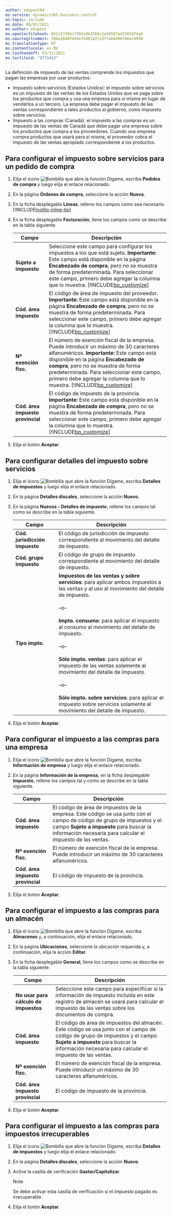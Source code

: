 ```yaml
---
author: edupont04
ms.service: dynamics365-business-central
ms.topic: include
ms.date: 04/01/2021
ms.author: edupont
ms.openlocfilehash: 652c57d5bc7393c0b3769c1a56587ad2587d74a6
ms.sourcegitcommit: 766e2840fd16efb901d211d7fa64d96766ac99d9
ms.translationtype: HT
ms.contentlocale: es-MX
ms.lasthandoff: 03/31/2021
ms.locfileid: "5771413"
---
```

La definición de impuesto de las ventas comprende los impuestos que pagan las empresas por usar productos:  

- Impuesto sobre servicios (Estados Unidos): el impuesto sobre servicios es un impuesto de las ventas de los Estados Unidos que se paga sobre los productos que compra y usa una empresa para sí misma en lugar de venderlos a un tercero. La empresa debe pagar el impuesto de las ventas correspondiente a tales productos al gobierno, como impuesto sobre servicios.  
- Impuesto a las compras (Canadá): el impuesto a las compras es un impuesto de las ventas de Canadá que debe pagar una empresa sobre los productos que compra a los proveedores. Cuando una empresa compra productos que usará para sí misma, el proveedor cobra el impuesto de las ventas apropiado correspondiente a los productos.  

## <a name="to-set-up-use-tax-for-a-purchase-order"></a>Para configurar el impuesto sobre servicios para un pedido de compra  
1.  Elija el icono ![Bombilla que abre la función Dígame](../../../media/ui-search/search_small.png "Dígame qué desea hacer"), escriba **Pedidos de compra** y luego elija el enlace relacionado.  
2.  En la página **Órdenes de compra**, seleccione la acción **Nueva**.  
3.  En la ficha desplegable **Líneas**, rellene los campos como sea necesario. [!INCLUDE[tooltip-inline-tip](../../../includes/tooltip-inline-tip_md.md)]  
4.  En la ficha desplegable **Facturación**, llene los campos como se describe en la tabla siguiente.  

    |Campo|Descripción|  
    |---------------------------------|---------------------------------------|  
    |**Sujeto a impuesto**|Seleccione este campo para configurar los impuestos a los que está sujeto. **Importante:**  Este campo está disponible en la página **Encabezado de compra**, pero no se muestra de forma predeterminada. Para seleccionar este campo, primero debe agregar la columna que lo muestra. [!INCLUDE[bp_customize](../../../includes/bp_customize_md.md)]|  
    |**Cód. área impuesto**|El código de área de impuesto del proveedor. **Importante:**  Este campo está disponible en la página **Encabezado de compra**, pero no se muestra de forma predeterminada. Para seleccionar este campo, primero debe agregar la columna que lo muestra. [!INCLUDE[bp_customize](../../../includes/bp_customize_md.md)]|  
    |**Nº exención fisc.**|El número de exención fiscal de la empresa. Puede introducir un máximo de 30 caracteres alfanuméricos. **Importante:**  Este campo está disponible en la página **Encabezado de compra**, pero no se muestra de forma predeterminada. Para seleccionar este campo, primero debe agregar la columna que lo muestra. [!INCLUDE[bp_customize](../../../includes/bp_customize_md.md)]|  
    |**Cód. área impuesto provincial**|El código de impuesto de la provincia. **Importante:**  Este campo está disponible en la página **Encabezado de compra**, pero no se muestra de forma predeterminada. Para seleccionar este campo, primero debe agregar la columna que lo muestra. [!INCLUDE[bp_customize](../../../includes/bp_customize_md.md)]|  
5.  Elija el botón **Aceptar**.  

## <a name="to-set-up-use-tax-details"></a>Para configurar detalles del impuesto sobre servicios  
1.  Elija el icono ![Bombilla que abre la función Dígame](../../../media/ui-search/search_small.png "Dígame qué desea hacer"), escriba **Detalles de impuestos** y luego elija el enlace relacionado.  
2.  En la página **Detalles discales**, seleccione la acción **Nuevo**.  
3.  En la página **Nuevos - Detalles de impuesto**, rellene los campos tal como se describe en la tabla siguiente.  

    |Campo|Descripción|  
    |---------------------------------|---------------------------------------|  
    |**Cód. jurisdicción impuesto**|El código de jurisdicción de impuesto correspondiente al movimiento del detalle de impuesto.|  
    |**Cód. grupo impuesto**|El código de grupo de impuesto correspondiente al movimiento del detalle de impuesto.|  
    |**Tipo impto.**|**Impuestos de las ventas y sobre servicios**: para aplicar ambos impuestos a las ventas y al uso al movimiento del detalle de impuesto.<br /><br /> –o–<br /><br /> **Impto. consumo**: para aplicar el impuesto al consumo al movimiento del detalle de impuesto.<br /><br /> –o–<br /><br /> **Sólo impto. ventas**: para aplicar el impuesto de las ventas solamente al movimiento del detalle de impuesto.<br /><br /> –o–<br /><br /> **Sólo impto. sobre servicios**: para aplicar el impuesto sobre servicios solamente al movimiento del detalle de impuesto.|  
4.  Elija el botón **Aceptar**.  

## <a name="to-set-up-purchase-tax-for-a-company"></a>Para configurar el impuesto a las compras para una empresa  
1.  Elija el icono ![Bombilla que abre la función Dígame](../../../media/ui-search/search_small.png "Dígame qué desea hacer"), escriba **Información de empresa** y luego elija el enlace relacionado.  
2.  En la página **Información de la empresa**, en la ficha desplegable **Impuesto**, rellene los campos tal y como se describe en la tabla siguiente.  

    |Campo|Descripción|  
    |---------------------------------|---------------------------------------|  
    |**Cód. área impuesto**|El código de área de impuestos de la empresa. Este código se usa junto con el campo de código de grupo de impuestos y el campo **Sujeto a impuesto** para buscar la información necesaria para calcular el impuesto de las ventas.|  
    |**Nº exención fisc.**|El número de exención fiscal de la empresa. Puede introducir un máximo de 30 caracteres alfanuméricos.|  
    |**Cód. área impuesto provincial**|El código de impuesto de la provincia.|  
3.  Elija el botón **Aceptar**.  

## <a name="to-set-up-purchase-tax-for-a-location"></a>Para configurar el impuesto a las compras para un almacén  
1.  Elija el icono ![Bombilla que abre la función Dígame](../../../media/ui-search/search_small.png "Dígame qué desea hacer"), escriba **Almacenes** y, a continuación, elija el enlace relacionado.  
2.  En la página **Ubicaciones**, seleccione la ubicación requerida y, a continuación, elija la acción **Editar**.  
3.  En la ficha desplegable **General**, llene los campos como se describe en la tabla siguiente.  

    |Campo|Descripción|  
    |---------------------------------|---------------------------------------|  
    |**No usar para cálculo de impuestos**|Seleccione este campo para especificar si la información de impuesto incluida en este registro de almacén se usará para calcular el impuesto de las ventas sobre los documentos de compra.|  
    |**Cód. área impuesto**|El código de área de impuestos del almacén. Este código se usa junto con el campo de código de grupo de impuestos y el campo **Sujeto a impuesto** para buscar la información necesaria para calcular el impuesto de las ventas.|  
    |**Nº exención fisc.**|El número de exención fiscal de la empresa. Puede introducir un máximo de 30 caracteres alfanuméricos.|  
    |**Cód. área impuesto provincial**|El código de impuesto de la provincia.|  
4.  Elija el botón **Aceptar**.  

## <a name="to-set-up-purchase-tax-for-non-recoverable-tax"></a>Para configurar el impuesto a las compras para impuestos irrecuperables  
1.  Elija el icono ![Bombilla que abre la función Dígame](../../../media/ui-search/search_small.png "Dígame qué desea hacer"), escriba **Detalles de impuestos** y luego elija el enlace relacionado.  
2.  En la página **Detalles discales**, seleccione la acción **Nuevo**.  
3.  Active la casilla de verificación **Gastar/Capitalizar**.  

    > [!NOTE]  
    >  Se debe activar esta casilla de verificación si el impuesto pagado es irrecuperable.  
4.  Elija el botón **Aceptar**.  
